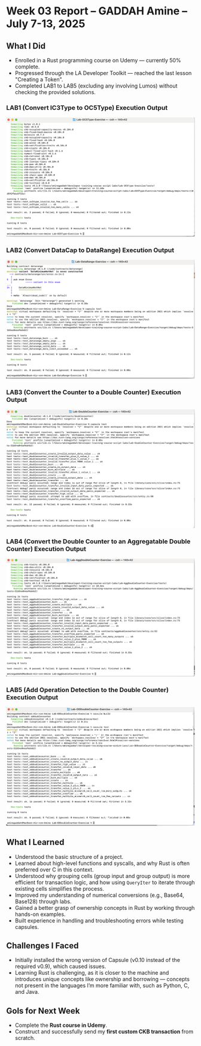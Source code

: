 # Week 03 Report – GADDAH Amine –July 7-13, 2025

## What I Did

- Enrolled in a Rust programming course on Udemy — currently 50% complete.
-  Progressed through the LA Developer Toolkit — reached the last lesson "Creating a Token".
- Completed LAB1 to LAB5 (excluding any involving Lumos) without checking the provided solutions.


### LAB1 (Convert IC3Type to OC5Type) Execution Output  
![LAB1 Execution](./OC5Type_Ex.png)

### LAB2 (Convert DataCap to DataRange) Execution Output
![LAB2 Execution](./DataRange_Ex.png)

### LAB3 (Convert the Counter to a Double Counter) Execution Output
![LAB3 Execution](./DoubleCounter_Ex.png)

### LAB4 (Convert the Double Counter to an Aggregatable Double Counter) Execution Output
![LAB4 Execution](./AggDoubleCounter_Ex.png)

### LAB5 (Add Operation Detection to the Double Counter) Execution Output
![LAB5 Execution](./ODDoubleCounter_Ex.png)

## What I Learned

- Understood the basic structure of a project.
- Learned about high-level functions and syscalls, and why Rust is often preferred over C in this context.
- Understood why grouping cells (group input and group output) is more efficient for transaction logic, and how using `QueryIter` to iterate through existing cells simplifies the process.
- Improved my understanding of numerical conversions (e.g., Base64, Base128) through labs.
- Gained a better grasp of ownership concepts in Rust by working through hands-on examples.
- Built experience in handling and troubleshooting errors while testing capsules.

## Challenges I Faced

- Initially installed the wrong version of Capsule (v0.10 instead of the required v0.9), which caused  issues.
- Learning Rust is challenging, as it is closer to the machine and introduces unique concepts like ownership and borrowing — concepts not present in the languages I’m more familiar with, such as Python, C, and Java.


## Gols for Next Week

- Complete the **Rust course in Udemy**.
- Construct and successfully send my **first custom CKB transaction** from scratch.

